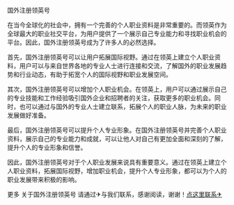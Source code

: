 国外注册领英号

在当今全球化的社会中，拥有一个完善的个人职业资料是非常重要的。而领英作为全球最大的职业社交平台，为用户提供了一个展示自己专业能力和寻找职业机会的平台。因此，国外注册领英号成为了许多人的必然选择。

首先，国外注册领英号可以让用户拓展国际视野。通过在领英上建立个人职业资料，用户可以与来自世界各地的专业人士进行连接和交流，了解国外的职业发展趋势和行业动态，有助于拓宽个人的国际视野和职业发展空间。

其次，国外注册领英号可以增加个人职业机会。在领英上，用户可以通过展示自己的专业技能和工作经验吸引国外企业和招聘者的关注，获取更多的职业机会。同时，也可以通过与国外的专业人士建立联系，拓展个人的职业人脉，为未来的职业发展做好准备。

最后，国外注册领英号可以提升个人专业形象。在国外注册领英号并完善个人职业资料，展示自己的专业能力和成就，可以让他人对自己有更加全面和深刻的了解，提升个人的专业形象和信誉。

因此，国外注册领英号对于个人职业发展来说具有重要意义。通过在领英上建立个人职业资料，拓展国际视野，增加职业机会，提升个人专业形象，都可以为个人的职业发展带来积极的影响。

更多 关于国外注册领英号 请通过✈与我们联系，感谢阅读，谢谢！[点这里联系✈](https://b.k02.cc)
